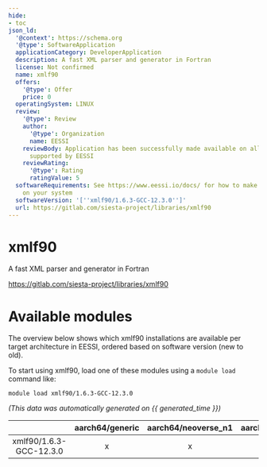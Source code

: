 ```yaml
---
hide:
- toc
json_ld:
  '@context': https://schema.org
  '@type': SoftwareApplication
  applicationCategory: DeveloperApplication
  description: A fast XML parser and generator in Fortran
  license: Not confirmed
  name: xmlf90
  offers:
    '@type': Offer
    price: 0
  operatingSystem: LINUX
  review:
    '@type': Review
    author:
      '@type': Organization
      name: EESSI
    reviewBody: Application has been successfully made available on all architectures
      supported by EESSI
    reviewRating:
      '@type': Rating
      ratingValue: 5
  softwareRequirements: See https://www.eessi.io/docs/ for how to make EESSI available
    on your system
  softwareVersion: '[''xmlf90/1.6.3-GCC-12.3.0'']'
  url: https://gitlab.com/siesta-project/libraries/xmlf90
---
```


xmlf90
======


A fast XML parser and generator in Fortran

https://gitlab.com/siesta-project/libraries/xmlf90
# Available modules


The overview below shows which xmlf90 installations are available per target architecture in EESSI, ordered based on software version (new to old).

To start using xmlf90, load one of these modules using a `module load` command like:

```shell
module load xmlf90/1.6.3-GCC-12.3.0
```

*(This data was automatically generated on {{ generated_time }})*

| |aarch64/generic|aarch64/neoverse_n1|aarch64/neoverse_v1|aarch64/nvidia/grace|x86_64/generic|x86_64/amd/zen2|x86_64/amd/zen3|x86_64/amd/zen4|x86_64/intel/cascadelake|x86_64/intel/haswell|x86_64/intel/icelake|x86_64/intel/sapphirerapids|x86_64/intel/skylake_avx512|
| :---: | :---: | :---: | :---: | :---: | :---: | :---: | :---: | :---: | :---: | :---: | :---: | :---: | :---: |
|xmlf90/1.6.3-GCC-12.3.0|x|x|x|x|x|x|x|x|x|x|x|x|x|
